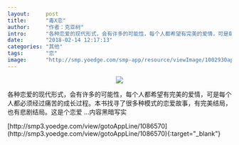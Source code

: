 ```yaml
---
layout:     post
title:      "毒X恋"
author:     "作者：克亚树"
intro:      "各种恋爱的现代形式，会有许多的可能性，每个人都希望有完美的爱情，可是每个人都必须经过痛苦的成长过程。本书找寻了很多种模式的恋爱故事，有完美结局，也有悲剧结局。这是个恋爱 ...内容黑暗写实"
date:       "2018-02-14 12:17:13"
categories: "其他"
tags:       "恋"
image:      "http://smp.yoedge.com/smp-app/resource/viewImage/1002930appline.png"
---
```

<div style="text-align: center">
<p><img src="http://smp.yoedge.com/smp-app/resource/viewImage/1002930appline.png"/></p>
</div>
<p class="post-meta">
<span>各种恋爱的现代形式，会有许多的可能性，每个人都希望有完美的爱情，可是每个人都必须经过痛苦的成长过程。本书找寻了很多种模式的恋爱故事，有完美结局，也有悲剧结局。这是个恋爱 ...内容黑暗写实</span>
</p>
[http://smp3.yoedge.com/view/gotoAppLine/1086570](http://smp3.yoedge.com/view/gotoAppLine/1086570){:target="_blank"}


